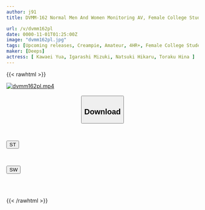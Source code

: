 ```yaml
---
author: j91
title: DVMM-162 Normal Men And Women Monitoring AV, Female College Students Only! Try To Guess Who Is The Boyfriend From The Mouths Lined Up In A Row With A Deep French Kiss! If You Get It Wrong, You'll Be Suddenly Fucked With A Big Dick! The JD Who Got Her Pussy Wet With Her Tongue Entangled So Hard That It Was Dripping During Her First Public Deep Kiss Can't Stop Climaxing Even Though She's Right In Front Of Her Boyfriend!

url: /v/dvmm162pl
date: 0000-11-01T01:25:00Z
image: "dvmm162pl.jpg"
tags: [Upcoming releases, Creampie, Amateur, 4HR+, Female College Student, Cuckold, Kiss	]
maker: [Deeps]
actress: [ Kawaei Yua, Igarashi Mizuki, Natsuki Hikaru, Toraku Hina ]
---
```



{{< rawhtml >}}

<div class="video" data-videoid="pending_link.html">
    <a href="javascript:;">
        <img src="/v/dvmm162pl/dvmm162pl.jpg" width="WIDTH" height="HEIGHT" alt="dvmm162pl.mp4" loading="lazy">
    </a>
</div>

<script type="text/javascript" src="https://j91.asia/asset/on-demand-pend.js"></script>

<br>
  <link rel="stylesheet" href="https://j91.asia/asset/bs5.css">
  
  <center>
  <button class="btn btn-primary" type="button" data-bs-toggle="collapse" data-bs-target=".multi-collapse" aria-expanded="false" aria-controls="multiCollapseExample1 multiCollapseExample2"><h2>Download</h2></button></center>
</p>
<div class="row">
  <div class="col">
    <div class="collapse multi-collapse" id="multiCollapseExample1">
      <div class="card card-body">
	      	      <br>
<div class="buttons">  
<p><a href="https://j91.asia/pending_link.html" target="_blank"><button class="btn-hover color-3"><i class="fa fa-download"></i> ST</button></a></p></div>
    </div>
  </div>
</div>
  <div class="col">
    <div class="collapse multi-collapse" id="multiCollapseExample2">
      <div class="card card-body">
	      <br>
<div class="buttons">
<p><a href="https://j91.asia/pending_link.html" target="_blank"><button class="btn-hover color-2"><i class="fa fa-download"></i> SW</button></a></p></div>
<br><br>
      </div>
    </div>
  </div>
</div>

{{< /rawhtml >}}